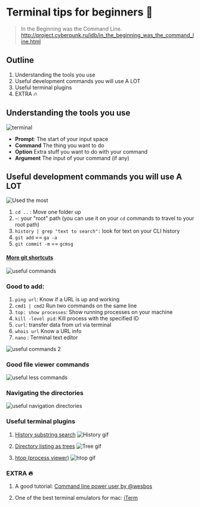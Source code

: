# Terminal tips for beginners 🐣
> In the Beginning was the Command Line.
http://project.cyberpunk.ru/idb/in_the_beginning_was_the_command_line.html

## Outline
1. Understanding the tools you use
2. Useful development commands you will use A LOT
3. Useful terminal plugins
4. EXTRA 🔥


## Understanding the tools you use

![terminal](https://softcover.s3.amazonaws.com/636/learn_enough_command_line/images/figures/anatomy.png)

- **Prompt**: The start of your input space
- **Command** The thing you want to do
- **Option** Extra stuff you want to do with your command
- **Argument** The input of your command (if any)

## Useful development commands you will use A LOT

![Used the most](https://duaw26jehqd4r.cloudfront.net/items/0j0G0m0U1l222D3w3P2W/Image%202019-02-08%20at%206.32.08%20PM.png)

1. `cd ..` : Move one folder up
2. `~`: your "root" path (you can use it on your `cd` commands to travel to your root path)
3. `history | grep "text to search":` look for text on your CLI history
4. `git add` == `ga -a`
5. `git commit -m` == `gcmsg`

#### [More git shortcuts](https://github.com/robbyrussell/oh-my-zsh/wiki/Cheatsheet#git)



![useful commands](https://duaw26jehqd4r.cloudfront.net/items/0C1t3r3P3z1q431a2M41/Image%202019-02-06%20at%2011.45.45%20AM.png)

### Good to add:

1. `ping url`: Know if a URL is up and working
2. `cmd1 | cmd2` Run two commands on the same line
3. `top: show processes`: Show running processes on your machine
4. `kill -level pid`: Kill process with the specified ID
5. `curl`: transfer data from url via terminal
6. `whois url` Know a URL info
7. `nano` : Terminal text editor


![useful commands 2](https://duaw26jehqd4r.cloudfront.net/items/3m1P3C2N191j0d1M1v0M/Image%202019-02-06%20at%2011.48.19%20AM.png)


### Good file viewer commands
![useful less commands](https://duaw26jehqd4r.cloudfront.net/items/3G1Q1t1v1u1Z2r0B3t1i/Image%202019-02-06%20at%2011.49.41%20AM.png)

### Navigating the directories

![useful navigation directories](https://duaw26jehqd4r.cloudfront.net/items/3O0d1p3t3F0E1n0i2P0c/Image%202019-02-06%20at%2012.04.06%20PM.png)


### Useful terminal plugins


1. [History substring search](https://github.com/zsh-users/zsh-history-substring-search)
![History gif](https://duaw26jehqd4r.cloudfront.net/items/032D0c3A0m2Y2K300A0y/Screen%20Recording%202019-02-10%20at%2010.58%20PM.gif)

2. [Directory listing as trees](https://brewformulas.org/tree)
![Tree gif](https://duaw26jehqd4r.cloudfront.net/items/0Y3B2V3P122R3q2Z3q3w/Screen%20Recording%202019-02-10%20at%2011.05%20PM.gif)

3. [htop (process viewer)](https://formulae.brew.sh/formula/htop)
![htop gif](https://duaw26jehqd4r.cloudfront.net/items/1U3f0T2w3z3u0h0b1O1N/Screen%20Recording%202019-02-10%20at%2011.08%20PM.gif)

### EXTRA 🔥


1. A good tutorial: [Command line power user by @wesbos](https://www.youtube.com/playlist?list=PLu8EoSxDXHP7tXPJp5ZmUpuT7sFvrswzf)

2. One of the best terminal emulators for mac: [iTerm](https://www.iterm2.com)